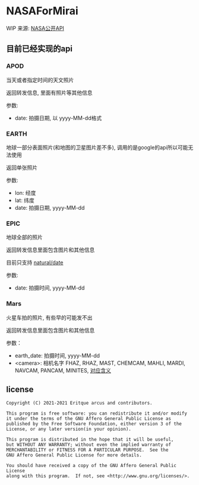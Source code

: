 # NASAForMirai
WIP
来源: [NASA公开API](https://api.nasa.gov/index.html#browseAPI)

## 目前已经实现的api
### APOD
当天或者指定时间的天文照片

返回转发信息, 里面有照片等其他信息

参数:
- date: 拍摄日期, 以 yyyy-MM-dd格式

### EARTH
地球一部分表面照片(和地图的卫星图片差不多), 调用的是google的api所以可能无法使用

返回单张照片

参数: 
- lon: 经度
- lat: 纬度
- date: 拍摄日期, yyyy-MM-dd

### EPIC
地球全部的照片

返回转发信息里面包含图片和其他信息

目前只支持 [natural/date](https://api.nasa.gov/index.html#:~:text=natural%20color%20imagery.-,natural/date,-YYYY%2DMM%2DDD)

参数:
- date: 拍摄时间, yyyy-MM-dd

### Mars
火星车拍的照片, 有些早的可能发不出

返回转发信息里面包含图片和其他信息

参数：
- earth_date: 拍摄时间, yyyy-MM-dd
- \<camera\>: 相机名字 FHAZ, RHAZ, MAST, CHEMCAM, MAHLI, MARDI, NAVCAM, PANCAM, MINITES, [对应含义](https://api.nasa.gov/index.html#:~:text=named%20as%20follows%3A-,Rover%20Cameras,-Abbreviation)

## license
```
Copyright (C) 2021-2021 Eritque arcus and contributors.

This program is free software: you can redistribute it and/or modify
it under the terms of the GNU Affero General Public License as
published by the Free Software Foundation, either version 3 of the
License, or any later version(in your opinion).

This program is distributed in the hope that it will be useful,
but WITHOUT ANY WARRANTY; without even the implied warranty of
MERCHANTABILITY or FITNESS FOR A PARTICULAR PURPOSE.  See the
GNU Affero General Public License for more details.

You should have received a copy of the GNU Affero General Public License
along with this program.  If not, see <http://www.gnu.org/licenses/>.
```